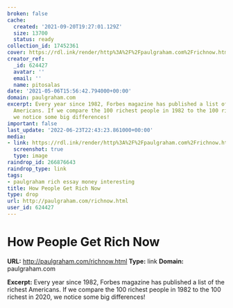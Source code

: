 ```yaml
---
broken: false
cache:
  created: '2021-09-20T19:27:01.129Z'
  size: 13700
  status: ready
collection_id: 17452361
cover: https://rdl.ink/render/http%3A%2F%2Fpaulgraham.com%2Frichnow.html
creator_ref:
  _id: 624427
  avatar: ''
  email: ''
  name: pitosalas
date: '2021-05-06T15:56:42.794000+00:00'
domain: paulgraham.com
excerpt: Every year since 1982, Forbes magazine has published a list of the richest
  Americans. If we compare the 100 richest people in 1982 to the 100 richest in 2020,
  we notice some big differences!
important: false
last_update: '2022-06-23T22:43:23.861000+00:00'
media:
- link: https://rdl.ink/render/http%3A%2F%2Fpaulgraham.com%2Frichnow.html
  screenshot: true
  type: image
raindrop_id: 266876643
raindrop_type: link
tags:
- paulgraham rich essay money interesting
title: How People Get Rich Now
type: drop
url: http://paulgraham.com/richnow.html
user_id: 624427
---
```


# How People Get Rich Now

**URL:** http://paulgraham.com/richnow.html
**Type:** link
**Domain:** paulgraham.com

**Excerpt:** Every year since 1982, Forbes magazine has published a list of the richest Americans. If we compare the 100 richest people in 1982 to the 100 richest in 2020, we notice some big differences!
